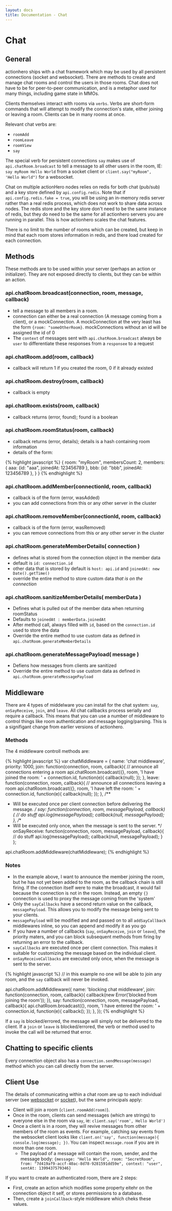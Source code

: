 ```yaml
---
layout: docs
title: Documentation - Chat
---
```


# Chat

## General

actionhero ships with a chat framework which may be used by all persistent connections (socket and websocket).  There are methods to create and manage chat rooms and control the users in those rooms.  Chat does not have to be for peer-to-peer communication, and is a metaphor used for many things, including game state in MMOs.

Clients themselves interact with rooms via `verbs`.  Verbs are short-form commands that will attempt to modify the connection's state, either joining or leaving a room.  Clients can be in many rooms at once.

Relevant chat verbs are:

- `roomAdd`
- `roomLeave`
- `roomView`
- `say`

The special verb for persistent connections `say` makes use of `api.chatRoom.broadcast` to tell a message to all other users in the room, IE: `say myRoom Hello World` from a socket client or `client.say("myRoom", 'Hello World")` for a websocket.

Chat on multiple actionHero nodes relies on redis for both chat (pub/sub) and a key store defined by `api.config.redis`. Note that if `api.config.redis.fake = true`, you will be using an in-memory redis server rather than a real redis process, which does not work to share data across nodes.  The redis store and the key store don't need to be the same instance of redis, but they do need to be the same for all actionhero servers you are running in parallel.  This is how actionhero scales the chat features.

There is no limit to the number of rooms which can be created, but keep in mind that each room stores information in redis, and there load created for each connection.

## Methods

These methods are to be used within your server (perhaps an action or initializer).  They are not exposed directly to clients, but they can be within an action.

### api.chatRoom.broadcast(connection, room, message, callback)
- tell a message to all members in a room.
- connection can either be a real connection (A message coming from a client), or a mockConnection.  A mockConnection at the very least has the form `{room: "someOtherRoom}`.  mockConnections without an id will be assigned the id of 0
- The `context` of messages sent with `api.chatRoom.broadcast` always be `user` to differentiate these responses from a `responsee` to a request

### api.chatRoom.add(room, callback)
- callback will return 1 if you created the room, 0 if it already existed

### api.chatRoom.destroy(room, callback)
- callback is empty

### api.chatRoom.exists(room, callback)
- callback returns (error, found); found is a boolean

### api.chatRoom.roomStatus(room, callback)
- callback returns (error, details); details is a hash containing room information
- details of the form:

{% highlight javascript %}
{
  room: "myRoom",
  membersCount: 2,
  members: {
    aaa: {id: "aaa", joinedAt: 123456789 },
    bbb: {id: "bbb", joinedAt: 123456789 },
  }
}
{% endhighlight %}

### api.chatRoom.addMember(connectionId, room, callback)
- callback is of the form (error, wasAdded)
- you can add connections from this or any other server in the cluster

### api.chatRoom.removeMember(connectionId, room, callback)
- callback is of the form (error, wasRemoved)
- you can remove connections from this or any other server in the cluster

### api.chatRoom.generateMemberDetails( connection )
- defines what is stored from the connection object in the member data
- default is `id: connection.id`
- other data that is stored by default is `host: api.id` and `joinedAt: new Date().getTime()`
- override the entire method to store custom data *that is on the connection*

### api.chatRoom.sanitizeMemberDetails( memberData )
- Defines what is pulled out of the member data when returning roomStatus
- Defaults to `joinedAt : memberData.joinedAt`
- After method call, always filled with `id`, based on the `connection.id` used to store the data
- Override the entire method to use custom data as defined in `api.chatRoom.generateMemberDetails`

### api.chatRoom.generateMessagePayload( message )
- Defiens how messages from clients are sanitized
- Override the entire method to use custom data as defined in `api.chatRoom.generateMessagePayload`

## Middleware

There are 4 types of middelware you can install for the chat system: `say`, `onSayReceive`, `join`, and `leave`.  All chat callbacks process serially and require a callback.  This means that you can use a number of middleware to control things like room authentication and message logging/parsing. This is a signifigant change from earlier versions of actionhero.

### Methods
The 4 middleware controll methods are:

{% highlight javascript %}
var chatMiddleware = {
  name: 'chat middleware',
  priority: 1000,
  join: function(connection, room, callback){
    // announce all connections entering a room
    api.chatRoom.broadcast({}, room, 'I have joined the room: ' + connection.id, function(e){
      callback(null);
    });
  },
  leave: function(connection, room, callback){
    // announce all connections leaving a room
    api.chatRoom.broadcast({}, room, 'I have left the room: ' + connection.id, function(e){
      callback(null);
    });
  },
  /**
   * Will be executed once per client connection before delivering the message.
   */
  say: function(connection, room, messagePayload, callback){
    // do stuff
    api.log(messagePayload);
    callback(null, messagePayload);
  },
  /**
   * Will be executed only once, when the message is sent to the server.
   */
  onSayReceive: function(connection, room, messagePayload, callback){
    // do stuff
    api.log(messagePayload);
    callback(null, messagePayload);
  }
};

api.chatRoom.addMiddleware(chatMiddleware);
{% endhighlight %}

### Notes
- In the example above, I want to announce the member joining the room, but he has not yet been added to the room, as the callback chain is still firing.  If the connection itself were to make the broadcast, it would fail because the connection is not in the room.  Instead, an empty `{}` connection is used to proxy the message coming from the 'system'
- Only the `sayCallbacks` have a second return value on the callback, `messagePayload`.  This allows you to modify the message being sent to your clients. 
- `messagePayload` will be modified and and passed on to all `addSayCallback` middlewares inline, so you can append and modify it as you go
- If you have a number of callbacks (`say`, `onSayReceive`, `join` or  `leave`), the priority maters, and you can block subsequent methods from firing by returning an error to the callback.
- `sayCallbacks` are executed once per client connection. This makes it suitable for customizing the message based on the individual client.
- `onSayReceiveCallbacks` are executed only once, when the message is sent to the server.

{% highlight javascript %}
// in this example no one will be able to join any room, and the `say` callback will never be invoked.

api.chatRoom.addMiddleware({
  name: 'blocking chat middleware',
  join: function(connection, room, callback){
    callback(new Error('blocked from joining the room'));
  }),
  say: function(connection, room, messagePayload, callback){
    api.chatRoom.broadcast({}, room, 'I have entered the room: ' + connection.id, function(e){
      callback();
    });
  },
});
{% endhighlight %}

If a `say` is blocked/errored, the message will simply not be delivered to the client.  If a  `join` or  `leave` is blocked/errored, the verb or method used to invoke the call will be returned that error.

## Chatting to specific clients

Every connection object also has a `connection.sendMessage(message)` method which you can call directly from the server.  

## Client Use

The details of communicating within a chat room are up to each individual server (see [websocket](/docs/servers/websocket.html) or [socket](/docs/servers/socket.html)), but the same principals apply:

- Client will join a room (`client.roomAdd(room)`).
- Once in the room, clients can send messages (which are strings) to everyone else in the room via `say`, ie: `client.say('room', Hello World')`
- Once a client is in a room, they will revive messages from other members of the room as events.  For example, catching say events from the websocket client looks like `client.on('say', function(message){ console.log(message); })`.  You can inspect `message.room` if you are in more than one room.
  - The payload of a message will contain the room, sender, and the message body: `{message: "Hello World", room: "SecretRoom", from: "7d419af9-accf-40ac-8d78-9281591dd59e", context: "user", sentAt: 1399437579346} `

If you want to create an authenticated room, there are 2 steps:

- First, create an action which modifies some property eitehr on the connection object it self, or stores permissions to a database.
- Then, create a `joinCallback`-style middleware which cheks these values.
